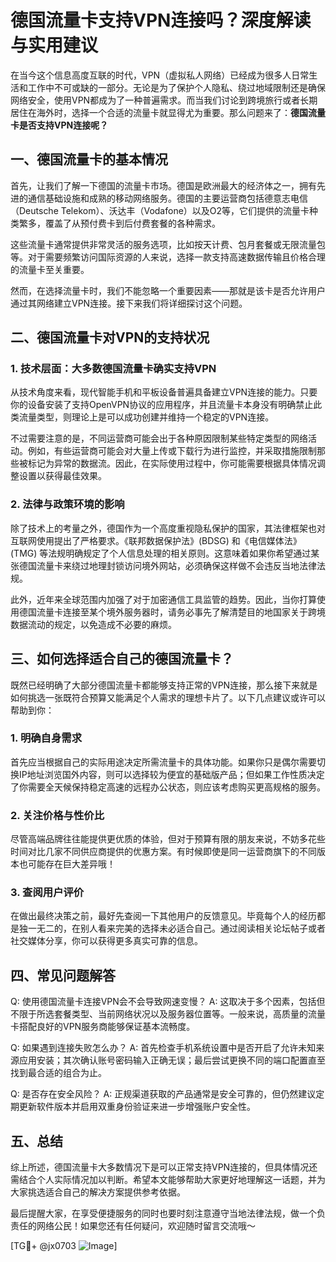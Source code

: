 # 德国流量卡支持VPN连接吗？深度解读与实用建议

在当今这个信息高度互联的时代，VPN（虚拟私人网络）已经成为很多人日常生活和工作中不可或缺的一部分。无论是为了保护个人隐私、绕过地域限制还是确保网络安全，使用VPN都成为了一种普遍需求。而当我们讨论到跨境旅行或者长期居住在海外时，选择一个合适的流量卡就显得尤为重要。那么问题来了：**德国流量卡是否支持VPN连接呢？**

## 一、德国流量卡的基本情况

首先，让我们了解一下德国的流量卡市场。德国是欧洲最大的经济体之一，拥有先进的通信基础设施和成熟的移动网络服务。德国的主要运营商包括德意志电信（Deutsche Telekom）、沃达丰（Vodafone）以及O2等，它们提供的流量卡种类繁多，覆盖了从预付费卡到后付费套餐的各种需求。

这些流量卡通常提供非常灵活的服务选项，比如按天计费、包月套餐或无限流量包等。对于需要频繁访问国际资源的人来说，选择一款支持高速数据传输且价格合理的流量卡至关重要。

然而，在选择流量卡时，我们不能忽略一个重要因素——那就是该卡是否允许用户通过其网络建立VPN连接。接下来我们将详细探讨这个问题。

## 二、德国流量卡对VPN的支持状况

### 1. 技术层面：大多数德国流量卡确实支持VPN

从技术角度来看，现代智能手机和平板设备普遍具备建立VPN连接的能力。只要你的设备安装了支持OpenVPN协议的应用程序，并且流量卡本身没有明确禁止此类流量类型，则理论上是可以成功创建并维持一个稳定的VPN连接。

不过需要注意的是，不同运营商可能会出于各种原因限制某些特定类型的网络活动。例如，有些运营商可能会对大量上传或下载行为进行监控，并采取措施限制那些被标记为异常的数据流。因此，在实际使用过程中，你可能需要根据具体情况调整设置以获得最佳效果。

### 2. 法律与政策环境的影响

除了技术上的考量之外，德国作为一个高度重视隐私保护的国家，其法律框架也对互联网使用提出了严格要求。《联邦数据保护法》(BDSG) 和《电信媒体法》(TMG) 等法规明确规定了个人信息处理的相关原则。这意味着如果你希望通过某张德国流量卡来绕过地理封锁访问境外网站，必须确保这样做不会违反当地法律法规。

此外，近年来全球范围内加强了对于加密通信工具监管的趋势。因此，当你打算使用德国流量卡连接至某个境外服务器时，请务必事先了解清楚目的地国家关于跨境数据流动的规定，以免造成不必要的麻烦。

## 三、如何选择适合自己的德国流量卡？

既然已经明确了大部分德国流量卡都能够支持正常的VPN连接，那么接下来就是如何挑选一张既符合预算又能满足个人需求的理想卡片了。以下几点建议或许可以帮助到你：

### 1. 明确自身需求

首先应当根据自己的实际用途决定所需流量卡的具体功能。如果你只是偶尔需要切换IP地址浏览国外内容，则可以选择较为便宜的基础版产品；但如果工作性质决定了你需要全天候保持稳定高速的远程办公状态，则应该考虑购买更高规格的服务。

### 2. 关注价格与性价比

尽管高端品牌往往能提供更优质的体验，但对于预算有限的朋友来说，不妨多花些时间对比几家不同供应商提供的优惠方案。有时候即使是同一运营商旗下的不同版本也可能存在巨大差异哦！

### 3. 查阅用户评价

在做出最终决策之前，最好先查阅一下其他用户的反馈意见。毕竟每个人的经历都是独一无二的，在别人看来完美的选择未必适合自己。通过阅读相关论坛帖子或者社交媒体分享，你可以获得更多真实可靠的信息。

## 四、常见问题解答

Q: 使用德国流量卡连接VPN会不会导致网速变慢？
A: 这取决于多个因素，包括但不限于所选套餐类型、当前网络状况以及服务器位置等。一般来说，高质量的流量卡搭配良好的VPN服务商能够保证基本流畅度。

Q: 如果遇到连接失败怎么办？
A: 首先检查手机系统设置中是否开启了允许未知来源应用安装；其次确认账号密码输入正确无误；最后尝试更换不同的端口配置直至找到最合适的组合为止。

Q: 是否存在安全风险？
A: 正规渠道获取的产品通常是安全可靠的，但仍然建议定期更新软件版本并启用双重身份验证来进一步增强账户安全性。

## 五、总结

综上所述，德国流量卡大多数情况下是可以正常支持VPN连接的，但具体情况还需结合个人实际情况加以判断。希望本文能够帮助大家更好地理解这一话题，并为大家挑选适合自己的解决方案提供参考依据。

最后提醒大家，在享受便捷服务的同时也要时刻注意遵守当地法律法规，做一个负责任的网络公民！如果您还有任何疑问，欢迎随时留言交流哦～

[TG💪+ @jx0703 ![Image](https://github.com/user-attachments/assets/dbca1d08-cadb-493c-b0ec-ad6f7a83f270)]